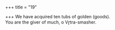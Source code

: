 +++
title = "19"

+++
We have acquired ten tubs of golden (goods).  
You are the giver of much, o Vr̥tra-smasher.  